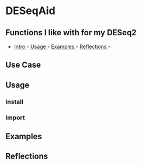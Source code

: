 # DESeqAid
## Functions I like with for my DESeq2

- [ Intro ](#intro) - [ Usage ](#usage) - [ Examples ](#examples) - [ Reflections ](#reflections) -

<a name="intro"></a>
## Use Case

<a name="usage"></a>
## Usage

### Install

### Import

<a name="examples"></a>
## Examples

<a name="reflections"></a>
## Reflections


